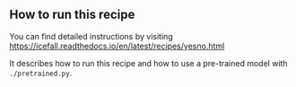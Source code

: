 
## How to run this recipe

You can find detailed instructions by visiting
<https://icefall.readthedocs.io/en/latest/recipes/yesno.html>

It describes how to run this recipe and how to use
a pre-trained model with `./pretrained.py`.
